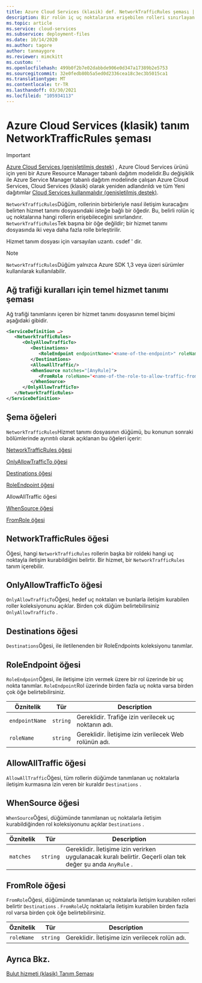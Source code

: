 ```yaml
---
title: Azure Cloud Services (klasik) def. NetworkTrafficRules şeması | Microsoft Docs
description: Bir rolün iç uç noktalarına erişebilen rolleri sınırlayan NetworkTrafficRules hakkında bilgi edinin. Bir hizmet tanım dosyasındaki rollerle birleştirir.
ms.topic: article
ms.service: cloud-services
ms.subservice: deployment-files
ms.date: 10/14/2020
ms.author: tagore
author: tanmaygore
ms.reviewer: mimckitt
ms.custom: ''
ms.openlocfilehash: 499b0f2b7e02dabbde906e0d347a17389b2e5753
ms.sourcegitcommit: 32e0fedb80b5a5ed0d2336cea18c3ec3b5015ca1
ms.translationtype: MT
ms.contentlocale: tr-TR
ms.lasthandoff: 03/30/2021
ms.locfileid: "105934113"
---
```

# <a name="azure-cloud-services-classic-definition-networktrafficrules-schema"></a>Azure Cloud Services (klasik) tanım NetworkTrafficRules şeması

> [!IMPORTANT]
> [Azure Cloud Services (genişletilmiş destek)](../cloud-services-extended-support/overview.md) , Azure Cloud Services ürünü için yeni bir Azure Resource Manager tabanlı dağıtım modelidir.Bu değişiklik ile Azure Service Manager tabanlı dağıtım modelinde çalışan Azure Cloud Services, Cloud Services (klasik) olarak yeniden adlandırıldı ve tüm Yeni dağıtımlar [Cloud Services kullanmalıdır (genişletilmiş destek)](../cloud-services-extended-support/overview.md).

`NetworkTrafficRules`Düğüm, rollerinin birbirleriyle nasıl iletişim kuracağını belirten hizmet tanımı dosyasındaki isteğe bağlı bir öğedir. Bu, belirli rolün iç uç noktalarına hangi rollerin erişebileceğini sınırlandırır. `NetworkTrafficRules`Tek başına bir öğe değildir; bir hizmet tanımı dosyasında iki veya daha fazla rolle birleştirilir.

Hizmet tanım dosyası için varsayılan uzantı. csdef ' dir.

> [!NOTE]
>  `NetworkTrafficRules`Düğüm yalnızca Azure SDK 1,3 veya üzeri sürümler kullanılarak kullanılabilir.

## <a name="basic-service-definition-schema-for-the-network-traffic-rules"></a>Ağ trafiği kuralları için temel hizmet tanımı şeması
Ağ trafiği tanımlarını içeren bir hizmet tanımı dosyasının temel biçimi aşağıdaki gibidir.

```xml
<ServiceDefinition …>
   <NetworkTrafficRules>
      <OnlyAllowTrafficTo>
         <Destinations>
            <RoleEndpoint endpointName="<name-of-the-endpoint>" roleName="<name-of-the-role-containing-the-endpoint>"/>
         </Destinations>
         <AllowAllTraffic/>
         <WhenSource matches="[AnyRule]">
            <FromRole roleName="<name-of-the-role-to-allow-traffic-from>"/>
         </WhenSource>
      </OnlyAllowTrafficTo>
   </NetworkTrafficRules>
</ServiceDefinition>
```

## <a name="schema-elements"></a>Şema öğeleri
`NetworkTrafficRules`Hizmet tanımı dosyasının düğümü, bu konunun sonraki bölümlerinde ayrıntılı olarak açıklanan bu öğeleri içerir:

[NetworkTrafficRules öğesi](#NetworkTrafficRules)

[OnlyAllowTrafficTo öğesi](#OnlyAllowTrafficTo)

[Destinations öğesi](#Destinations)

[RoleEndpoint öğesi](#RoleEndpoint)

AllowAllTraffic öğesi

[WhenSource öğesi](#WhenSource)

[FromRole öğesi](#FromRole)

##  <a name="networktrafficrules-element"></a><a name="NetworkTrafficRules"></a> NetworkTrafficRules öğesi
Öğesi, hangi `NetworkTrafficRules` rollerin başka bir roldeki hangi uç noktayla iletişim kurabildiğini belirtir. Bir hizmet, bir `NetworkTrafficRules` tanım içerebilir.

##  <a name="onlyallowtrafficto-element"></a><a name="OnlyAllowTrafficTo"></a> OnlyAllowTrafficTo öğesi
`OnlyAllowTrafficTo`Öğesi, hedef uç noktaları ve bunlarla iletişim kurabilen roller koleksiyonunu açıklar. Birden çok düğüm belirtebilirsiniz `OnlyAllowTrafficTo` .

##  <a name="destinations-element"></a><a name="Destinations"></a> Destinations öğesi
`Destinations`Öğesi, ile iletilenenden bir RoleEndpoints koleksiyonu tanımlar.

##  <a name="roleendpoint-element"></a><a name="RoleEndpoint"></a> RoleEndpoint öğesi
`RoleEndpoint`Öğesi, ile iletişime izin vermek üzere bir rol üzerinde bir uç nokta tanımlar. `RoleEndpoint`Rol üzerinde birden fazla uç nokta varsa birden çok öğe belirtebilirsiniz.

| Öznitelik      | Tür     | Description |
| -------------- | -------- | ----------- |
| `endpointName` | `string` | Gereklidir. Trafiğe izin verilecek uç noktanın adı.|
| `roleName`     | `string` | Gereklidir. İletişime izin verilecek Web rolünün adı.|

## <a name="allowalltraffic-element"></a>AllowAllTraffic öğesi
`AllowAllTraffic`Öğesi, tüm rollerin düğümde tanımlanan uç noktalarla iletişim kurmasına izin veren bir kuraldır `Destinations` .

##  <a name="whensource-element"></a><a name="WhenSource"></a> WhenSource öğesi
`WhenSource`Öğesi, düğümünde tanımlanan uç noktalarla iletişim kurabildiğinden rol koleksiyonunu açıklar `Destinations` .

| Öznitelik | Tür     | Description |
| --------- | -------- | ----------- |
| `matches` | `string` | Gereklidir. İletişime izin verirken uygulanacak kuralı belirtir. Geçerli olan tek değer şu anda `AnyRule` .|
  
##  <a name="fromrole-element"></a><a name="FromRole"></a> FromRole öğesi
`FromRole`Öğesi, düğümünde tanımlanan uç noktalarla iletişim kurabilen rolleri belirtir `Destinations` . `FromRole`Uç noktalarla iletişim kurabilen birden fazla rol varsa birden çok öğe belirtebilirsiniz.

| Öznitelik  | Tür     | Description |
| ---------- | -------- | ----------- |
| `roleName` | `string` | Gereklidir. İletişime izin verilecek rolün adı.|

## <a name="see-also"></a>Ayrıca Bkz.
[Bulut hizmeti (klasik) Tanım Şeması](schema-csdef-file.md)




